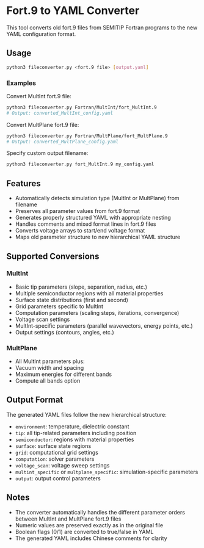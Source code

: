 # Fort.9 to YAML Converter

This tool converts old fort.9 files from SEMITIP Fortran programs to the new YAML configuration format.

## Usage

```bash
python3 fileconverter.py <fort.9 file> [output.yaml]
```

### Examples

Convert MultInt fort.9 file:
```bash
python3 fileconverter.py Fortran/MultInt/fort_MultInt.9
# Output: converted_MultInt_config.yaml
```

Convert MultPlane fort.9 file:
```bash
python3 fileconverter.py Fortran/MultPlane/fort_MultPlane.9
# Output: converted_MultPlane_config.yaml
```

Specify custom output filename:
```bash
python3 fileconverter.py fort_MultInt.9 my_config.yaml
```

## Features

- Automatically detects simulation type (MultInt or MultPlane) from filename
- Preserves all parameter values from fort.9 format
- Generates properly structured YAML with appropriate nesting
- Handles comments and mixed format lines in fort.9 files
- Converts voltage arrays to start/end voltage format
- Maps old parameter structure to new hierarchical YAML structure

## Supported Conversions

### MultInt
- Basic tip parameters (slope, separation, radius, etc.)
- Multiple semiconductor regions with all material properties
- Surface state distributions (first and second)
- Grid parameters specific to MultInt
- Computation parameters (scaling steps, iterations, convergence)
- Voltage scan settings
- MultInt-specific parameters (parallel wavevectors, energy points, etc.)
- Output settings (contours, angles, etc.)

### MultPlane
- All MultInt parameters plus:
- Vacuum width and spacing
- Maximum energies for different bands
- Compute all bands option

## Output Format

The generated YAML files follow the new hierarchical structure:
- `environment`: temperature, dielectric constant
- `tip`: all tip-related parameters including position
- `semiconductor`: regions with material properties
- `surface`: surface state regions
- `grid`: computational grid settings
- `computation`: solver parameters
- `voltage_scan`: voltage sweep settings
- `multint_specific` or `multplane_specific`: simulation-specific parameters
- `output`: output control parameters

## Notes

- The converter automatically handles the different parameter orders between MultInt and MultPlane fort.9 files
- Numeric values are preserved exactly as in the original file
- Boolean flags (0/1) are converted to true/false in YAML
- The generated YAML includes Chinese comments for clarity